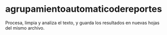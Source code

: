 # agrupamientoautomaticodereportes
Procesa, limpia y analiza el texto, y guarda los resultados en nuevas hojas del mismo archivo.
